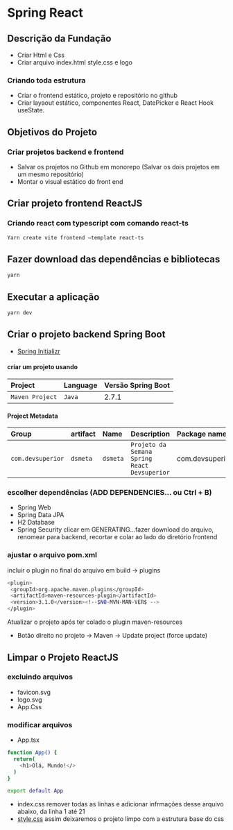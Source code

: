 # Spring React

## Descrição da Fundação

- Criar Html e Css
- Criar arquivo index.html style.css e logo

### Criando toda estrutura

- Criar o frontend estático, projeto e repositório no github
- Criar layaout estático, componentes React, DatePicker e React Hook useState.

## Objetivos do Projeto

### Criar projetos backend e frontend

- Salvar os projetos no Github em monorepo (Salvar os dois projetos em um mesmo repositório)
- Montar o visual estático do front end

## Criar projeto frontend ReactJS

### Criando react com typescript com comando react-ts

```bash
Yarn create vite frontend –template react-ts
```

## Fazer download das dependências e bibliotecas

```bash
yarn
````

## Executar a aplicação

```bash
yarn dev
````

## Criar o projeto backend Spring Boot

- [Spring Initializr](https://start.spring.io/)

#### criar um projeto usando

| Project   | Language       | Versão Spring Boot                           |
| :---------- | :--------- | :---------------------------------- |
| `Maven Project` | `Java` | 2.7.1 |

#### Project Metadata

| Group   | artifact  | Name   | Description    | Package name                           |
| :---------- | :--------- | :---------- | :--------- | :---------------------------------- |
| `com.devsuperior` | `dsmeta` | `dsmeta` | `Projeto da Semana Spring React Devsuperior`| com.devsuperior.dsmeta |

### escolher dependências (ADD DEPENDENCIES... ou Ctrl + B)

- Spring Web
- Spring Data JPA
- H2 Database
- Spring Security
clicar em GENERATING...fazer download do arquivo, renomear para backend, recortar e colar ao lado do diretório frontend

### ajustar o arquivo pom.xml

incluir o plugin no final do arquivo em build -> plugins

```bash
<plugin>
 <groupId>org.apache.maven.plugins</groupId>
 <artifactId>maven-resources-plugin</artifactId>
 <version>3.1.0</version><!--$NO-MVN-MAN-VER$ -->
</plugin>
```

Atualizar o projeto após ter colado o plugin maven-resources

- Botão direito no projeto -> Maven -> Update project (force update)

## Limpar o Projeto ReactJS

### excluindo arquivos

- favicon.svg
- logo.svg
- App.Css

### modificar arquivos

- App.tsx

```bash
function App() {
  return(
    <h1>Olá, Mundo!</>
  )
}

export default App
```

- index.css
remover todas as linhas e adicionar infrmações desse arquivo abaixo, da linha 1 até 21
- [style.css](https://github.com/DanielDlc/React/blob/main/DSMETA-CSS/style.css)
assim deixaremos o projeto limpo com a estrutura base do css
